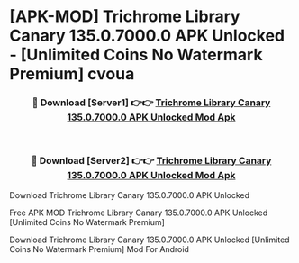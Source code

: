 # [APK-MOD] Trichrome Library Canary 135.0.7000.0 APK Unlocked - [Unlimited Coins No Watermark Premium] cvoua



<div align="center">
<h3>🔴 Download [Server1] 👉👉 <a href="https://momento.my/?title=Trichrome_Library_Canary_135.0.7000.0_APK_Unlocked">Trichrome Library Canary 135.0.7000.0 APK Unlocked Mod Apk</a></h3><br>

<h3>🔴 Download [Server2] 👉👉 <a href="https://momento.my/?title=Trichrome_Library_Canary_135.0.7000.0_APK_Unlocked">Trichrome Library Canary 135.0.7000.0 APK Unlocked Mod Apk</a></h3>
</div>



Download Trichrome Library Canary 135.0.7000.0 APK Unlocked 

Free APK MOD Trichrome Library Canary 135.0.7000.0 APK Unlocked [Unlimited Coins No Watermark Premium]

Download Trichrome Library Canary 135.0.7000.0 APK Unlocked [Unlimited Coins No Watermark Premium] Mod For Android
